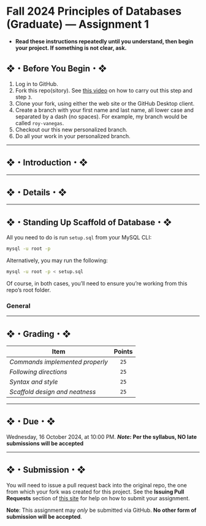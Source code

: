 # Fall 2024 Principles of Databases (Graduate) — Assignment 1

* **Read these instructions repeatedly until you understand, then begin your project. If something is not clear, ask.**

## ❖・Before You Begin・❖

1. Log in to GitHub.
2. Fork this repo(sitory). See [this video](http://code-warrior.github.io/tutorials/git/github/forking-and-cloning-at-the-github-web-site/) on how to carry out this step and step `3`.
3. Clone your fork, using either the web site or the GitHub Desktop client.
4. Create a branch with your first name and last name, all lower case and separated by a dash (no spaces). For example, my branch would be called `roy-vanegas`.
5. Checkout our this new personalized branch.
6. Do all your work in your personalized branch.

---

## ❖・Introduction・❖

---

## ❖・Details・❖

---

## ❖・Standing Up Scaffold of Database・❖
All you need to do is run `setup.sql` from your MySQL CLI:

```bash
mysql -u root -p
```

Alternatively, you may run the following:

```bash
mysql -u root -p < setup.sql
```

Of course, in both cases, you’ll need to ensure you’re working from this repo’s root folder.

### General

---

## ❖・Grading・❖

| Item                            | Points |
|---------------------------------|:------:|
| *Commands implemented properly* | `25`   |
| *Following directions*          | `25`   |
| *Syntax and style*              | `25`   |
| *Scaffold design and neatness*  | `25`   |

---

## ❖・Due・❖

Wednesday, 16 October 2024, at 10:00 PM. ***Note*: Per the syllabus, NO late submissions will be accepted**

---

## ❖・Submission・❖

You will need to issue a pull request back into the original repo, the one from which your fork was created for this project. See the **Issuing Pull Requests** section of [this site](http://code-warrior.github.io/tutorials/git/github/index.html) for help on how to submit your assignment.

**Note**: This assignment may *only* be submitted via GitHub. **No other form of submission will be accepted**.
